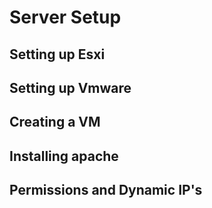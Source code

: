 
# Server Setup

## Setting up Esxi

## Setting up Vmware

## Creating a VM 

## Installing apache 

## Permissions and Dynamic IP's

